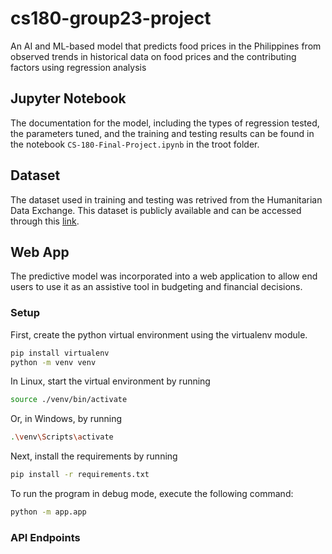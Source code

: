 # cs180-group23-project 
An AI and ML-based model that predicts food prices in the Philippines from observed trends in historical data on food prices and the contributing factors using regression analysis

## Jupyter Notebook
The documentation for the model, including the types of regression tested, the parameters tuned, and the training and testing results can be found in the notebook `CS-180-Final-Project.ipynb` in the troot folder.

## Dataset
The dataset used in training and testing was retrived from the Humanitarian Data Exchange. This dataset is publicly available and can be accessed through this [link](https://data.humdata.org/dataset/wfp-food-prices-for-philippines).

## Web App
The predictive model was incorporated into a web application to allow end users to use it as an assistive tool in budgeting and financial decisions.

### Setup
First, create the python virtual environment using the virtualenv module.
``` bash
pip install virtualenv
python -m venv venv
```
In Linux, start the virtual environment by running
``` bash
source ./venv/bin/activate
```
Or, in Windows, by running
``` bash
.\venv\Scripts\activate
```

Next, install the requirements by running
```bash
pip install -r requirements.txt
```

To run the program in debug mode, execute the following command:
``` bash
python -m app.app
```
### API Endpoints

